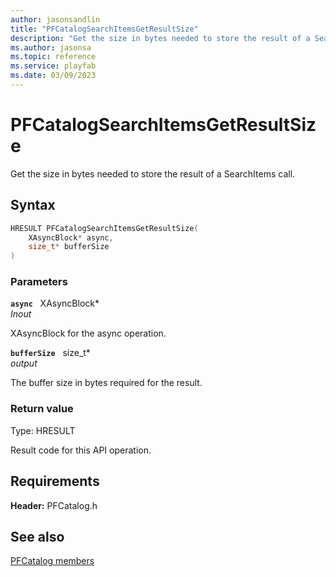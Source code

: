 ```yaml
---
author: jasonsandlin
title: "PFCatalogSearchItemsGetResultSize"
description: "Get the size in bytes needed to store the result of a SearchItems call."
ms.author: jasonsa
ms.topic: reference
ms.service: playfab
ms.date: 03/09/2023
---
```


# PFCatalogSearchItemsGetResultSize  

Get the size in bytes needed to store the result of a SearchItems call.  

## Syntax  
  
```cpp
HRESULT PFCatalogSearchItemsGetResultSize(  
    XAsyncBlock* async,  
    size_t* bufferSize  
)  
```  
  
### Parameters  
  
**`async`** &nbsp; XAsyncBlock*  
*_Inout_*  
  
XAsyncBlock for the async operation.  
  
**`bufferSize`** &nbsp; size_t*  
*output*  
  
The buffer size in bytes required for the result.  
  
  
### Return value
Type: HRESULT
  
Result code for this API operation.
  
  
## Requirements  
  
**Header:** PFCatalog.h
  
## See also  
[PFCatalog members](../pfcatalog_members.md)  

  
  
